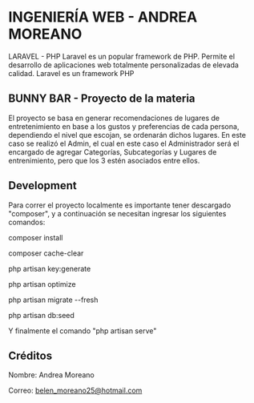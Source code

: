 # INGENIERÍA WEB - ANDREA MOREANO
LARAVEL - PHP
Laravel es un popular framework de PHP. Permite el desarrollo de aplicaciones web totalmente personalizadas de elevada calidad. Laravel es un framework PHP

## BUNNY BAR - Proyecto de la materia 
El proyecto se basa en generar recomendaciones de lugares de entretenimiento en base a los gustos y preferencias de cada persona, dependiendo el nivel que escojan, se ordenarán dichos lugares.
En este caso se realizó el Admin, el cual en este caso el Administrador será el encargado de agregar Categorías, Subcategorías y Lugares de entrenimiento, pero que los 3 estén asociados entre ellos.

## Development
Para correr el proyecto localmente es importante tener descargado "composer", y a continuación se necesitan ingresar los siguientes comandos:

composer install

composer cache-clear

php artisan key:generate

php artisan optimize

php artisan migrate --fresh

php artisan db:seed

Y finalmente el comando "php artisan serve"


## Créditos
Nombre: Andrea Moreano

Correo: belen_moreano25@hotmail.com